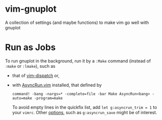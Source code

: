 # vim-gnuplot

A collection of settings (and maybe functions) to make vim go well with gnuplot

# Run as Jobs

To run gnuplot in the background, run it by a `:Make` command (instead of `:make` or `:lmake`), such as

- that of [vim-dispatch](https://github.com/tpope/vim-dispatch) or,
- with [AsyncRun.vim](https://github.com/skywind3000/asyncrun.vim/) installed, that defined by

    ```vim
    command! -bang -nargs=* -complete=file -bar Make AsyncRun<bang> -auto=make -program=make
    ```

    To avoid empty lines in the quickfix list, add `let g:asyncrun_trim = 1` to your `vimrc`.
    Other [options](https://github.com/skywind3000/asyncrun.vim/wiki/Options), such as `g:asyncrun_save` might be of interest.
